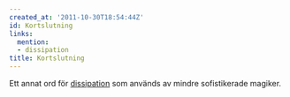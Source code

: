 ```yaml
---
created_at: '2011-10-30T18:54:44Z'
id: Kortslutning
links:
  mention:
  - dissipation
title: Kortslutning
---
```


Ett annat ord för [dissipation] som används av mindre sofistikerade magiker.

  [dissipation]: dissipation